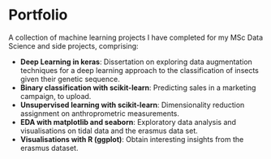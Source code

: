 # Portfolio
A collection of machine learning projects I have completed for my MSc Data Science and side projects, comprising:

- **Deep Learning in keras**: Dissertation on exploring data augmentation techniques for a deep learning approach to the classification of insects given their genetic sequence.
- **Binary classification with scikit-learn**: Predicting sales in a marketing campaign, to upload.
- **Unsupervised learning with scikit-learn**: Dimensionality reduction assignment on anthroprometric measurements.
- **EDA with matplotlib and seaborn**: Exploratory data analysis and visualisations on tidal data and the erasmus data set.
- **Visualisations with R (ggplot)**: Obtain interesting insights from the erasmus dataset.


